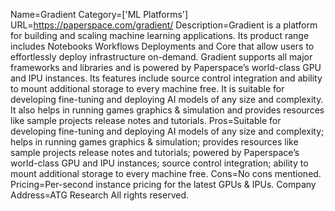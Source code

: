 Name=Gradient
Category=['ML Platforms']
URL=https://paperspace.com/gradient/
Description=Gradient is a platform for building and scaling machine learning applications. Its product range includes Notebooks Workflows Deployments and Core that allow users to effortlessly deploy infrastructure on-demand. Gradient supports all major frameworks and libraries and is powered by Paperspace’s world-class GPU and IPU instances. Its features include source control integration and ability to mount additional storage to every machine free. It is suitable for developing fine-tuning and deploying AI models of any size and complexity. It also helps in running games graphics & simulation and provides resources like sample projects release notes and tutorials.
Pros=Suitable for developing fine-tuning and deploying AI models of any size and complexity; helps in running games graphics & simulation; provides resources like sample projects release notes and tutorials; powered by Paperspace’s world-class GPU and IPU instances; source control integration; ability to mount additional storage to every machine free.
Cons=No cons mentioned.
Pricing=Per-second instance pricing for the latest GPUs & IPUs.
Company Address=ATG Research All rights reserved.
